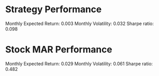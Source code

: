 # Strategy Performance
Monthly Expected Return: 0.003
Monthly Volatility: 0.032
Sharpe ratio: 0.098
# Stock MAR Performance
Monthly Expected Return: 0.029
Monthly Volatility: 0.061
Sharpe ratio: 0.482
